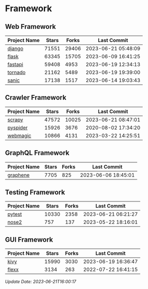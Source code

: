 # Framework

## Web Framework
| Project Name | Stars | Forks | Last Commit |
| ------------ | ----- | ----- | ----------- |
| [django](https://github.com/django/django) | 71551 | 29406 | 2023-06-21 05:48:09 |
| [flask](https://github.com/pallets/flask) | 63345 | 15705 | 2023-06-09 16:41:25 |
| [fastapi](https://github.com/tiangolo/fastapi) | 59408 | 4953 | 2023-06-19 12:34:13 |
| [tornado](https://github.com/tornadoweb/tornado) | 21162 | 5489 | 2023-06-19 19:39:00 |
| [sanic](https://github.com/sanic-org/sanic) | 17138 | 1517 | 2023-06-14 19:03:43 |

## Crawler Framework
| Project Name | Stars | Forks | Last Commit |
| ------------ | ----- | ----- | ----------- |
| [scrapy](https://github.com/scrapy/scrapy) | 47572 | 10025 | 2023-06-21 08:47:01 |
| [pyspider](https://github.com/binux/pyspider) | 15926 | 3676 | 2020-08-02 17:34:20 |
| [webmagic](https://github.com/code4craft/webmagic) | 10866 | 4131 | 2023-03-22 14:25:51 |

## GraphQL Framework
| Project Name | Stars | Forks | Last Commit |
| ------------ | ----- | ----- | ----------- |
| [graphene](https://github.com/graphql-python/graphene) | 7705 | 825 | 2023-06-06 18:45:01 |

## Testing Framework
| Project Name | Stars | Forks | Last Commit |
| ------------ | ----- | ----- | ----------- |
| [pytest](https://github.com/pytest-dev/pytest) | 10330 | 2358 | 2023-06-21 06:21:27 |
| [nose2](https://github.com/nose-devs/nose2) | 757 | 137 | 2023-05-22 18:16:01 |

## GUI Framework
| Project Name | Stars | Forks | Last Commit |
| ------------ | ----- | ----- | ----------- |
| [kivy](https://github.com/kivy/kivy) | 15990 | 3030 | 2023-06-19 16:36:47 |
| [flexx](https://github.com/flexxui/flexx) | 3134 | 263 | 2022-07-22 16:41:15 |

*Update Date: 2023-06-21T16:00:17*
